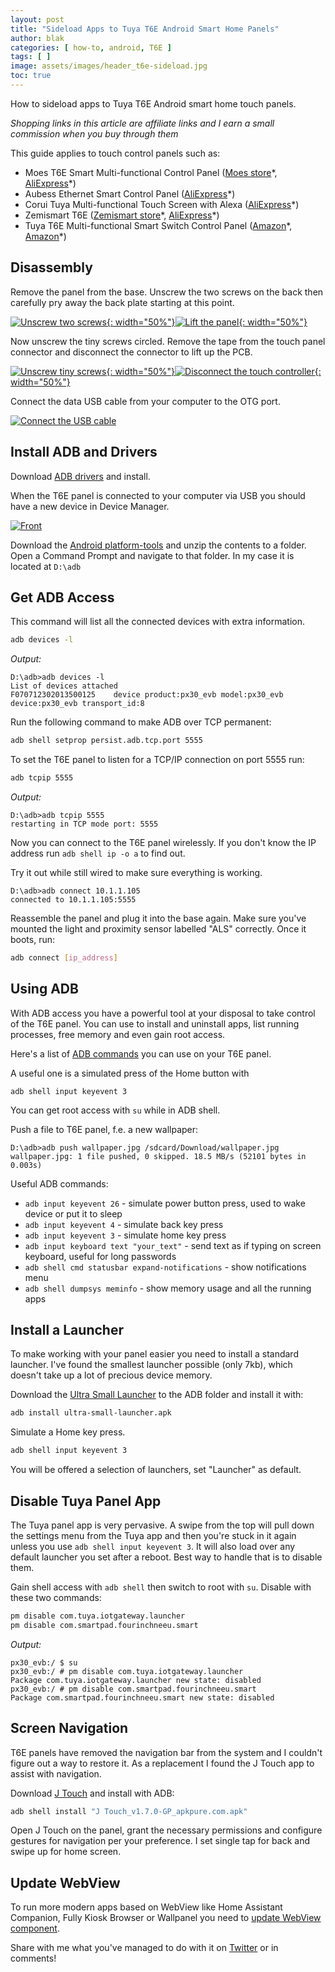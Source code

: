 ```yaml
---
layout: post
title: "Sideload Apps to Tuya T6E Android Smart Home Panels"
author: blak
categories: [ how-to, android, T6E ]
tags: [ ]
image: assets/images/header_t6e-sideload.jpg
toc: true
---
```


How to sideload apps to Tuya T6E Android smart home touch panels. 

_Shopping links in this article are affiliate links and I earn a small commission when you buy through them_

<p>This guide applies to touch control panels such as:</p>
<ul>
  <li>Moes T6E Smart Multi-functional Control Panel (<a href="https://www.moeshouse.com/products/tuya-smart-home-multi-functional-touch-screen-control-panel-4-inch-in-wall?ref=v4thya2eufek">Moes store</a>*, <a href="https://www.aliexpress.com/item/1005003799973429.html?aff_fcid=a6ecab89ce6641d88b11cf84aaf81932-1664369338596-08437-_Dee5hOB&amp;tt=CPS_NORMAL&amp;aff_fsk=_Dee5hOB&amp;aff_platform=shareComponent-detail&amp;sk=_Dee5hOB&amp;aff_trace_key=a6ecab89ce6641d88b11cf84aaf81932-1664369338596-08437-_Dee5hOB&amp;terminal_id=5328bb0326ad4ecea39a5766fa327b23&amp;afSmartRedirect=y">AliExpress</a>*)</li>
  <li>Aubess Ethernet Smart Control Panel (<a href="https://www.aliexpress.com/item/1005004639636958.html?aff_fcid=33974372f9ca4396a4ebc4d388677d06-1664369339410-05923-_DltEVer&amp;tt=CPS_NORMAL&amp;aff_fsk=_DltEVer&amp;aff_platform=shareComponent-detail&amp;sk=_DltEVer&amp;aff_trace_key=33974372f9ca4396a4ebc4d388677d06-1664369339410-05923-_DltEVer&amp;terminal_id=5328bb0326ad4ecea39a5766fa327b23&amp;afSmartRedirect=y">AliExpress</a>*)</li>
  <li>Corui Tuya Multi-functional Touch Screen with Alexa (<a href="https://www.aliexpress.com/item/1005004771330533.html?aff_fcid=3cca54898e7a48eca8e175afa87f980d-1664791198884-07428-_DlNe5lz&amp;tt=CPS_NORMAL&amp;aff_fsk=_DlNe5lz&amp;aff_platform=shareComponent-detail&amp;sk=_DlNe5lz&amp;aff_trace_key=3cca54898e7a48eca8e175afa87f980d-1664791198884-07428-_DlNe5lz&amp;terminal_id=5328bb0326ad4ecea39a5766fa327b23&amp;afSmartRedirect=y">AliExpress</a>*)</li>
  <li>Zemismart T6E (<a href="https://www.zemismart.com/products/t6e?DIST=QEVHGw%3D%3D">Zemismart store</a>*, <a href="https://www.aliexpress.com/item/1005004295932676.html?aff_fcid=fe04b4ef296b4831976c1806acc2035e-1664869926171-01577-_DnDbrb1&amp;tt=CPS_NORMAL&amp;aff_fsk=_DnDbrb1&amp;aff_platform=shareComponent-detail&amp;sk=_DnDbrb1&amp;aff_trace_key=fe04b4ef296b4831976c1806acc2035e-1664869926171-01577-_DnDbrb1&amp;terminal_id=5328bb0326ad4ecea39a5766fa327b23&amp;afSmartRedirect=y">AliExpress</a>*)</li>
  <li>Tuya T6E Multi-functional Smart Switch Control Panel (<a href="https://amzn.to/3TlBg4j">Amazon</a>*, <a href="https://amzn.to/3rTJZiw">Amazon</a>*)</li>
</ul>

## Disassembly

Remove the panel from the base. Unscrew the two screws on the back then carefully pry away the back plate starting at this point.

[![Unscrew two screws](/assets/images/t6e-sideload/open1.jpg){: width="50%"}](/assets/images/t6e-sideload/open1.jpg)[![Lift the panel](/assets/images/t6e-sideload/open2.jpg){: width="50%"}](/assets/images/t6e-sideload/open2.jpg)

Now unscrew the tiny screws circled. Remove the tape from the touch panel connector and disconnect the connector to lift up the PCB.

[![Unscrew tiny screws](/assets/images/t6e-sideload/open3.jpg){: width="50%"}](/assets/images/t6e-sideload/open3.jpg)[![Disconnect the touch controller](/assets/images/t6e-sideload/open4.jpg){: width="50%"}](/assets/images/t6e-sideload/open4.jpg)

Connect the data USB cable from your computer to the OTG port.

[![Connect the USB cable](/assets/images/t6e-sideload/open5.jpg)](/assets/images/t6e-sideload/open5.jpg)

## Install ADB and Drivers

Download [ADB drivers](https://developer.android.com/studio/run/win-usb) and install.

When the T6E panel is connected to your computer via USB you should have a new device in Device Manager.

[![Front](/assets/images/t6e-sideload/device_manager.jpg)](/assets/images/t6e-sideload/device_manager.jpg)

Download the [Android platform-tools](https://dl.google.com/android/repository/platform-tools-latest-windows.zip) and unzip the contents to a folder. Open a Command Prompt 
and navigate to that folder. In my case it is located at `D:\adb`

## Get ADB Access

This command will list all the connected devices with extra information.

```sh
adb devices -l
```

_Output:_

```shellsession
D:\adb>adb devices -l
List of devices attached
F070712302013500125    device product:px30_evb model:px30_evb device:px30_evb transport_id:8
```

Run the following command to make ADB over TCP permanent:

```sh
adb shell setprop persist.adb.tcp.port 5555
```

To set the T6E panel to listen for a TCP/IP connection on port 5555 run:

```sh
adb tcpip 5555
```

_Output:_

```shellsession
D:\adb>adb tcpip 5555
restarting in TCP mode port: 5555
```

Now you can connect to the T6E panel wirelessly. If you don't know the IP address run `adb shell ip -o a` to find out.

Try it out while still wired to make sure everything is working.

```shellsession
D:\adb>adb connect 10.1.1.105
connected to 10.1.1.105:5555
```

Reassemble the panel and plug it into the base again. Make sure you've mounted the light and proximity sensor labelled "ALS" correctly. Once it boots, run:

```sh
adb connect [ip_address]
```

## Using ADB

With ADB access you have a powerful tool at your disposal to take control of the T6E panel. You can use to install and uninstall apps, list running processes, free memory and even gain root access.

Here's a list of [ADB commands](https://technastic.com/adb-commands-list-adb-cheat-sheet/) you can use on your T6E panel.

A useful one is a simulated press of the Home button with

```shell
adb shell input keyevent 3
```

You can get root access with `su` while in ADB shell.

Push a file to T6E panel, f.e. a new wallpaper:

```shellsession
D:\adb>adb push wallpaper.jpg /sdcard/Download/wallpaper.jpg
wallpaper.jpg: 1 file pushed, 0 skipped. 18.5 MB/s (52101 bytes in 0.003s)
```

Useful ADB commands:

- `adb input keyevent 26` - simulate power button press, used to wake device or put it to sleep
- `adb input keyevent 4` - simulate back key press
- `adb input keyevent 3` - simulate home key press
- `adb input keyboard text "your_text"` - send text as if typing on screen keyboard, useful for long passwords
- `adb shell cmd statusbar expand-notifications` - show notifications menu
- `adb shell dumpsys meminfo` - show memory usage and all the running apps

## Install a Launcher

To make working with your panel easier you need to install a standard launcher. I've found the smallest launcher possible (only 7kb), which doesn't take up a lot of precious device memory.

Download the [Ultra Small Launcher](/assets/files/ultra-small-launcher.apk) to the ADB folder and install it with:

```sh
adb install ultra-small-launcher.apk
```

Simulate a Home key press.

```sh
adb shell input keyevent 3
```

You will be offered a selection of launchers, set "Launcher" as default.

## Disable Tuya Panel App

The Tuya panel app is very pervasive. A swipe from the top will pull down the settings menu from the Tuya app and then you're stuck in it again unless you use `adb shell input keyevent 3`. It will also load over any default launcher you set after a reboot. Best way to handle that is to disable them.

Gain shell access with `adb shell` then switch to root with `su`. Disable with these two commands:

```sh
pm disable com.tuya.iotgateway.launcher
pm disable com.smartpad.fourinchneeu.smart
```

_Output:_

```shellsession
px30_evb:/ $ su
px30_evb:/ # pm disable com.tuya.iotgateway.launcher
Package com.tuya.iotgateway.launcher new state: disabled
px30_evb:/ # pm disable com.smartpad.fourinchneeu.smart
Package com.smartpad.fourinchneeu.smart new state: disabled
```

## Screen Navigation

T6E panels have removed the navigation bar from the system and I couldn't figure out a way to restore it. As a replacement I found the J Touch app to assist with navigation.

Download [J Touch](https://apkpure.com/j-touch/com.bs.smarttouch.gp/download) and install with ADB:

```sh
adb shell install "J Touch_v1.7.0-GP_apkpure.com.apk"
```

Open J Touch on the panel, grant the necessary permissions and configure gestures for navigation per your preference. I set single tap for back and swipe up for home screen.

## Update WebView

To run more modern apps based on WebView like Home Assistant Companion, Fully Kiosk Browser or Wallpanel you need to [update WebView component](/android-panel-webview).

Share with me what you've managed to do with it on [Twitter](https://twitter.com/blakadder_) or in comments!
